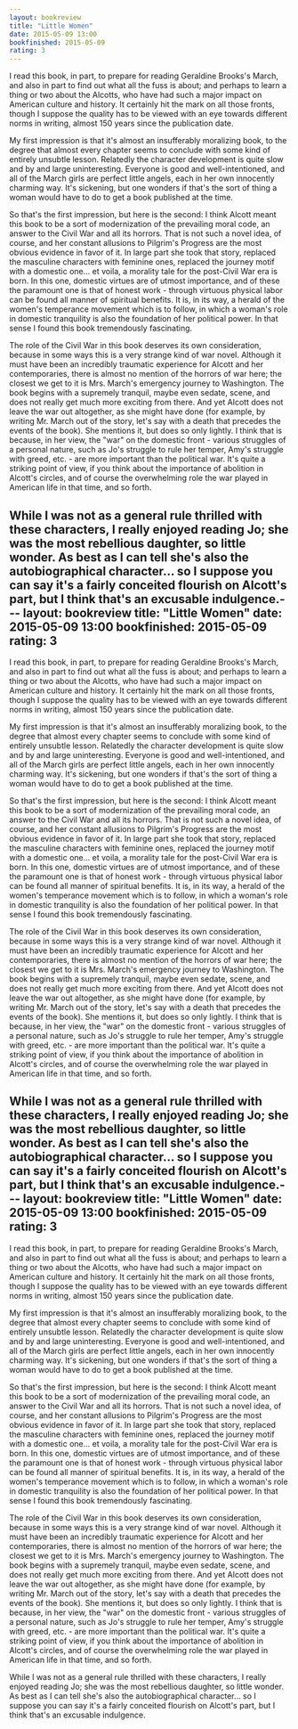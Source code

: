 ```yaml
---
layout: bookreview
title: "Little Women"
date: 2015-05-09 13:00
bookfinished: 2015-05-09
rating: 3
---
```


I read this book, in part, to prepare for reading Geraldine Brooks's March, and also in part to find out what all the fuss is about; and perhaps to learn a thing or two about the Alcotts, who have had such a major impact on American culture and history.  It certainly hit the mark on all those fronts, though I suppose the quality has to be viewed with an eye towards different norms in writing, almost 150 years since the publication date.



My first impression is that it's almost an insufferably moralizing book, to the degree that almost every chapter seems to conclude with some kind of entirely unsubtle lesson.  Relatedly the character development is quite slow and by and large uninteresting.  Everyone is good and well-intentioned, and all of the March girls are perfect little angels, each in her own innocently charming way.  It's sickening, but one wonders if that's the sort of thing a woman would have to do to get a book published at the time.



So that's the first impression, but here is the second: I think Alcott meant this book to be a sort of modernization of the prevailing moral code, an answer to the Civil War and all its horrors.  That is not such a novel idea, of course, and her constant allusions to Pilgrim's Progress are the most obvious evidence in favor of it.  In large part she took that story, replaced the masculine characters with feminine ones, replaced the journey motif with a domestic one... et voila, a morality tale for the post-Civil War era is born.  In this one, domestic virtues are of utmost importance, and of these the paramount one is that of honest work - through virtuous physical labor can be found all manner of spiritual benefits.  It is, in its way, a herald of the women's temperance movement which is to follow, in which a woman's role in domestic tranquility is also the foundation of her political power.  In that sense I found this book tremendously fascinating.



The role of the Civil War in this book deserves its own consideration, because in some ways this is a very strange kind of war novel.  Although it must have been an incredibly traumatic experience for Alcott and her contemporaries, there is almost no mention of the horrors of war here; the closest we get to it is Mrs. March's emergency journey to Washington.  The book begins with a supremely tranquil, maybe even sedate, scene, and does not really get much more exciting from there.  And yet Alcott does not leave the war out altogether, as she might have done (for example, by writing Mr. March out of the story, let's say with a death that precedes the events of the book).  She mentions it, but does so only lightly.  I think that is because, in her view, the "war" on the domestic front - various struggles of a personal nature, such as Jo's struggle to rule her temper, Amy's struggle with greed, etc. - are more important than the political war.  It's quite a striking point of view, if you think about the importance of abolition in Alcott's circles, and of course the overwhelming role the war played in American life in that time, and so forth.



While I was not as a general rule thrilled with these characters, I really enjoyed reading Jo; she was the most rebellious daughter, so little wonder.  As best as I can tell she's also the autobiographical character... so I suppose you can say it's a fairly conceited flourish on Alcott's part, but I think that's an excusable indulgence.---
layout: bookreview
title: "Little Women"
date: 2015-05-09 13:00
bookfinished: 2015-05-09
rating: 3
---

I read this book, in part, to prepare for reading Geraldine Brooks's March, and also in part to find out what all the fuss is about; and perhaps to learn a thing or two about the Alcotts, who have had such a major impact on American culture and history.  It certainly hit the mark on all those fronts, though I suppose the quality has to be viewed with an eye towards different norms in writing, almost 150 years since the publication date.



My first impression is that it's almost an insufferably moralizing book, to the degree that almost every chapter seems to conclude with some kind of entirely unsubtle lesson.  Relatedly the character development is quite slow and by and large uninteresting.  Everyone is good and well-intentioned, and all of the March girls are perfect little angels, each in her own innocently charming way.  It's sickening, but one wonders if that's the sort of thing a woman would have to do to get a book published at the time.



So that's the first impression, but here is the second: I think Alcott meant this book to be a sort of modernization of the prevailing moral code, an answer to the Civil War and all its horrors.  That is not such a novel idea, of course, and her constant allusions to Pilgrim's Progress are the most obvious evidence in favor of it.  In large part she took that story, replaced the masculine characters with feminine ones, replaced the journey motif with a domestic one... et voila, a morality tale for the post-Civil War era is born.  In this one, domestic virtues are of utmost importance, and of these the paramount one is that of honest work - through virtuous physical labor can be found all manner of spiritual benefits.  It is, in its way, a herald of the women's temperance movement which is to follow, in which a woman's role in domestic tranquility is also the foundation of her political power.  In that sense I found this book tremendously fascinating.



The role of the Civil War in this book deserves its own consideration, because in some ways this is a very strange kind of war novel.  Although it must have been an incredibly traumatic experience for Alcott and her contemporaries, there is almost no mention of the horrors of war here; the closest we get to it is Mrs. March's emergency journey to Washington.  The book begins with a supremely tranquil, maybe even sedate, scene, and does not really get much more exciting from there.  And yet Alcott does not leave the war out altogether, as she might have done (for example, by writing Mr. March out of the story, let's say with a death that precedes the events of the book).  She mentions it, but does so only lightly.  I think that is because, in her view, the "war" on the domestic front - various struggles of a personal nature, such as Jo's struggle to rule her temper, Amy's struggle with greed, etc. - are more important than the political war.  It's quite a striking point of view, if you think about the importance of abolition in Alcott's circles, and of course the overwhelming role the war played in American life in that time, and so forth.



While I was not as a general rule thrilled with these characters, I really enjoyed reading Jo; she was the most rebellious daughter, so little wonder.  As best as I can tell she's also the autobiographical character... so I suppose you can say it's a fairly conceited flourish on Alcott's part, but I think that's an excusable indulgence.---
layout: bookreview
title: "Little Women"
date: 2015-05-09 13:00
bookfinished: 2015-05-09
rating: 3
---

I read this book, in part, to prepare for reading Geraldine Brooks's March, and also in part to find out what all the fuss is about; and perhaps to learn a thing or two about the Alcotts, who have had such a major impact on American culture and history.  It certainly hit the mark on all those fronts, though I suppose the quality has to be viewed with an eye towards different norms in writing, almost 150 years since the publication date.



My first impression is that it's almost an insufferably moralizing book, to the degree that almost every chapter seems to conclude with some kind of entirely unsubtle lesson.  Relatedly the character development is quite slow and by and large uninteresting.  Everyone is good and well-intentioned, and all of the March girls are perfect little angels, each in her own innocently charming way.  It's sickening, but one wonders if that's the sort of thing a woman would have to do to get a book published at the time.



So that's the first impression, but here is the second: I think Alcott meant this book to be a sort of modernization of the prevailing moral code, an answer to the Civil War and all its horrors.  That is not such a novel idea, of course, and her constant allusions to Pilgrim's Progress are the most obvious evidence in favor of it.  In large part she took that story, replaced the masculine characters with feminine ones, replaced the journey motif with a domestic one... et voila, a morality tale for the post-Civil War era is born.  In this one, domestic virtues are of utmost importance, and of these the paramount one is that of honest work - through virtuous physical labor can be found all manner of spiritual benefits.  It is, in its way, a herald of the women's temperance movement which is to follow, in which a woman's role in domestic tranquility is also the foundation of her political power.  In that sense I found this book tremendously fascinating.



The role of the Civil War in this book deserves its own consideration, because in some ways this is a very strange kind of war novel.  Although it must have been an incredibly traumatic experience for Alcott and her contemporaries, there is almost no mention of the horrors of war here; the closest we get to it is Mrs. March's emergency journey to Washington.  The book begins with a supremely tranquil, maybe even sedate, scene, and does not really get much more exciting from there.  And yet Alcott does not leave the war out altogether, as she might have done (for example, by writing Mr. March out of the story, let's say with a death that precedes the events of the book).  She mentions it, but does so only lightly.  I think that is because, in her view, the "war" on the domestic front - various struggles of a personal nature, such as Jo's struggle to rule her temper, Amy's struggle with greed, etc. - are more important than the political war.  It's quite a striking point of view, if you think about the importance of abolition in Alcott's circles, and of course the overwhelming role the war played in American life in that time, and so forth.



While I was not as a general rule thrilled with these characters, I really enjoyed reading Jo; she was the most rebellious daughter, so little wonder.  As best as I can tell she's also the autobiographical character... so I suppose you can say it's a fairly conceited flourish on Alcott's part, but I think that's an excusable indulgence.
